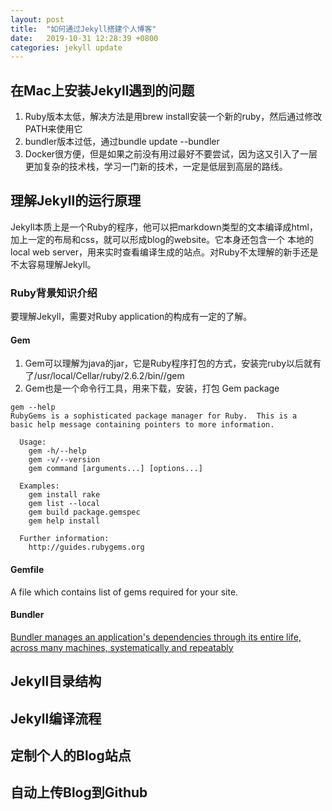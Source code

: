 ```yaml
---
layout: post
title:  "如何通过Jekyll搭建个人博客"
date:   2019-10-31 12:28:39 +0800
categories: jekyll update
---
```

## 在Mac上安装Jekyll遇到的问题
1. Ruby版本太低，解决方法是用brew install安装一个新的ruby，然后通过修改PATH来使用它
2. bundler版本过低，通过bundle update --bundler
3. Docker很方便，但是如果之前没有用过最好不要尝试，因为这又引入了一层更加复杂的技术栈，学习一门新的技术，一定是低层到高层的路线。

## 理解Jekyll的运行原理

Jekyll本质上是一个Ruby的程序，他可以把markdown类型的文本编译成html，加上一定的布局和css，就可以形成blog的website。它本身还包含一个
本地的local web server，用来实时查看编译生成的站点。对Ruby不太理解的新手还是不太容易理解Jekyll。

### Ruby背景知识介绍
要理解Jekyll，需要对Ruby application的构成有一定的了解。
#### Gem
1. Gem可以理解为java的jar，它是Ruby程序打包的方式，安装完ruby以后就有了/usr/local/Cellar/ruby/2.6.2/bin//gem
2. Gem也是一个命令行工具，用来下载，安装，打包 Gem package

```
gem --help
RubyGems is a sophisticated package manager for Ruby.  This is a
basic help message containing pointers to more information.

  Usage:
    gem -h/--help
    gem -v/--version
    gem command [arguments...] [options...]

  Examples:
    gem install rake
    gem list --local
    gem build package.gemspec
    gem help install

  Further information:
    http://guides.rubygems.org
```

#### Gemfile
A file which contains list of gems required for your site.

#### Bundler
[Bundler manages an application's dependencies through its entire life, across many machines, systematically and repeatably
](https://rubygems.org/gems/bundler)

## Jekyll目录结构

## Jekyll编译流程
## 定制个人的Blog站点

## 自动上传Blog到Github
